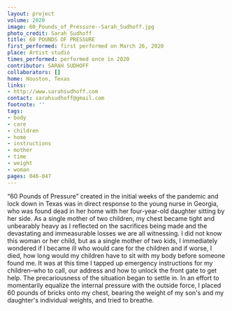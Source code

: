 ```yaml
---
layout: project
volume: 2020
image: 60_Pounds_of_Pressure--Sarah_Sudhoff.jpg
photo_credit: Sarah Sudhoff
title: 60 POUNDS OF PRESSURE
first_performed: first performed on March 26, 2020
place: Artist studio
times_performed: performed once in 2020
contributor: SARAH SUDHOFF
collaborators: []
home: Houston, Texas
links:
- http://www.sarahsudhoff.com
contact: sarahsudhoff@gmail.com
footnote: ''
tags:
- body
- care
- children
- home
- instructions
- mother
- time
- weight
- woman
pages: 046-047
---
```



“60 Pounds of Pressure” created in the initial weeks of the pandemic and lock down in Texas was in direct response to the young nurse in Georgia, who was found dead in her home with her four-year-old daughter sitting by her side. As a single mother of two children, my chest became tight and unbearably heavy as I reflected on the sacrifices being made and the devastating and immeasurable losses we are all witnessing. I did not know this woman or her child, but as a single mother of two kids, I immediately wondered if I became ill who would care for the children and if worse, I died, how long would my children have to sit with my body before someone found me. It was at this time I tapped up emergency instructions for my children–who to call, our address and how to unlock the front gate to get help. The precariousness of the situation began to settle in. In an effort to momentarily equalize the internal pressure with the outside force, I placed 60 pounds of bricks onto my chest, bearing the weight of my son's and my daughter's individual weights, and tried to breathe.
